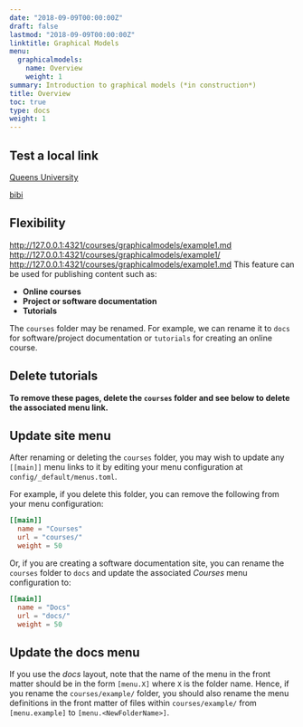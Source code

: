 ```yaml
---
date: "2018-09-09T00:00:00Z"
draft: false
lastmod: "2018-09-09T00:00:00Z"
linktitle: Graphical Models
menu:
  graphicalmodels:
    name: Overview
    weight: 1
summary: Introduction to graphical models (*in construction*)
title: Overview
toc: true
type: docs
weight: 1
---
```


## Test a local link
<!---
{{< icon name="download" pack="fas" >}}  my {{< staticref "media/resume-cambroise.pdf" "newtab" >}}resumé{{< /staticref >}}.
--->


[Queens University](https://www.queensu.ca)

<a   href="example1.md"> bibi </a>

## Flexibility 
http://127.0.0.1:4321/courses/graphicalmodels/example1.md
http://127.0.0.1:4321/courses/graphicalmodels/example1/
http://127.0.0.1:4321/courses/graphicalmodels/example1.md
This feature can be used for publishing content such as:

* **Online courses**
* **Project or software documentation**
* **Tutorials**

The `courses` folder may be renamed. For example, we can rename it to `docs` for software/project documentation or `tutorials` for creating an online course.

## Delete tutorials

**To remove these pages, delete the `courses` folder and see below to delete the associated menu link.**

## Update site menu

After renaming or deleting the `courses` folder, you may wish to update any `[[main]]` menu links to it by editing your menu configuration at `config/_default/menus.toml`.

For example, if you delete this folder, you can remove the following from your menu configuration:

```toml
[[main]]
  name = "Courses"
  url = "courses/"
  weight = 50
```

Or, if you are creating a software documentation site, you can rename the `courses` folder to `docs` and update the associated *Courses* menu configuration to:

```toml
[[main]]
  name = "Docs"
  url = "docs/"
  weight = 50
```

## Update the docs menu

If you use the *docs* layout, note that the name of the menu in the front matter should be in the form `[menu.X]` where `X` is the folder name. Hence, if you rename the `courses/example/` folder, you should also rename the menu definitions in the front matter of files within `courses/example/` from `[menu.example]` to `[menu.<NewFolderName>]`.


